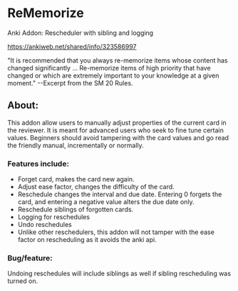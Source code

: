 # ReMemorize
Anki Addon: Rescheduler with sibling and logging

https://ankiweb.net/shared/info/323586997  

"It is recommended that you always re-memorize items whose content has changed significantly ... Re-memorize items of high priority that have changed or which are extremely important to your knowledge at a given moment." --Excerpt from the SM 20 Rules.

## About:
This addon allow users to manually adjust properties of the current card in the reviewer. It is meant for advanced users who seek to fine tune certain values. Beginners should avoid tampering with the card values and go read the friendly manual, incrementally or normally.

### Features include:
- Forget card, makes the card new again.
- Adjust ease factor, changes the difficulty of the card.
- Reschedule changes the interval and due date. Entering 0 forgets the card, and entering a negative value alters the due date only.
- Reschedule siblings of forgotten cards.
- Logging for reschedules
- Undo reschedules
- Unlike other reschedulers, this addon will not tamper with the ease factor on rescheduling as it avoids the anki api.

### Bug/feature:
Undoing reschedules will include siblings as well if sibling rescheduling was turned on.

